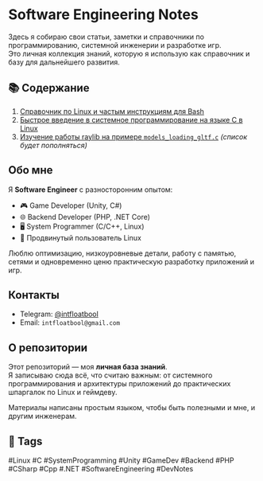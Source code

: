 # Software Engineering Notes

Здесь я собираю свои статьи, заметки и справочники по программированию, системной инженерии и разработке игр.  
Это личная коллекция знаний, которую я использую как справочник и базу для дальнейшего развития.  

## 📚 Содержание
1. [Справочник по Linux и частым инструкциям для Bash](./articles/linux-bash-quick-reference/README.md)  
2. [Быстрое введение в системное программирование на языке C в Linux](./articles/linux-c-system-programming-essentials/README.md)  
3. [Изучение работы raylib на примере ```models_loading_gltf.c```](./articles/raylib-research/README.md)
*(список будет пополняться)*

## Обо мне
Я **Software Engineer** с разносторонним опытом:  
- 🎮 Game Developer (Unity, C#)  
- 🌐 Backend Developer (PHP, .NET Core)  
- 🖥️ System Programmer (C/C++, Linux)  
- 🐧 Продвинутый пользователь Linux

Люблю оптимизацию, низкоуровневые детали, работу с памятью, сетями и одновременно ценю практическую разработку приложений и игр.

## Контакты
- Telegram: [@intfloatbool](https://t.me/intfloatbool)  
- Email: ```intfloatbool@gmail.com```

## О репозитории
Этот репозиторий — моя **личная база знаний**.  
Я записываю сюда всё, что считаю важным: от системного программирования и архитектуры приложений до практических шпаргалок по Linux и геймдеву.  

Материалы написаны простым языком, чтобы быть полезными и мне, и другим инженерам.

## 🔖 Tags
#Linux #C #SystemProgramming #Unity #GameDev #Backend #PHP #CSharp #Cpp #.NET #SoftwareEngineering #DevNotes
